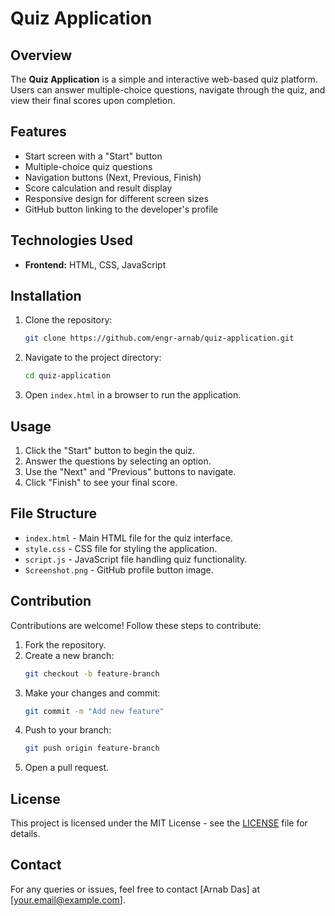 # Quiz Application

## Overview
The **Quiz Application** is a simple and interactive web-based quiz platform. Users can answer multiple-choice questions, navigate through the quiz, and view their final scores upon completion.

## Features
- Start screen with a "Start" button
- Multiple-choice quiz questions
- Navigation buttons (Next, Previous, Finish)
- Score calculation and result display
- Responsive design for different screen sizes
- GitHub button linking to the developer's profile

## Technologies Used
- **Frontend:** HTML, CSS, JavaScript

## Installation
1. Clone the repository:
   ```bash
   git clone https://github.com/engr-arnab/quiz-application.git
   ```
2. Navigate to the project directory:
   ```bash
   cd quiz-application
   ```
3. Open `index.html` in a browser to run the application.

## Usage
1. Click the "Start" button to begin the quiz.
2. Answer the questions by selecting an option.
3. Use the "Next" and "Previous" buttons to navigate.
4. Click "Finish" to see your final score.

## File Structure
- `index.html` - Main HTML file for the quiz interface.
- `style.css` - CSS file for styling the application.
- `script.js` - JavaScript file handling quiz functionality.
- `Screenshot.png` - GitHub profile button image.

## Contribution
Contributions are welcome! Follow these steps to contribute:
1. Fork the repository.
2. Create a new branch:
   ```bash
   git checkout -b feature-branch
   ```
3. Make your changes and commit:
   ```bash
   git commit -m "Add new feature"
   ```
4. Push to your branch:
   ```bash
   git push origin feature-branch
   ```
5. Open a pull request.

## License
This project is licensed under the MIT License - see the [LICENSE](LICENSE) file for details.

## Contact
For any queries or issues, feel free to contact [Arnab Das] at [your.email@example.com].
